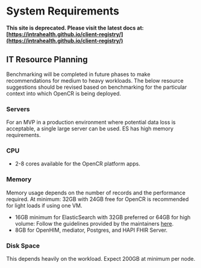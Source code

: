 # System Requirements

**This site is deprecated. Please visit the latest docs at:[https://intrahealth.github.io/client-registry/](https://intrahealth.github.io/client-registry/)**

## IT Resource Planning

Benchmarking will be completed in future phases to make recommendations for medium to heavy workloads. The below resource suggestions should be revised based on benchmarking for the particular context into which OpenCR is being deployed.

### Servers

For an MVP in a production environment where potential data loss is acceptable, a single large server can be used. ES has high memory requirements. 

### CPU

* 2-8 cores available for the OpenCR platform apps.

### Memory

Memory usage depends on the number of records and the performance required. At minimum: 32GB with 24GB free for OpenCR is recommended for light loads if using one VM.

* 16GB minimum for ElasticSearch with 32GB preferred or 64GB for high volume: Follow the guidelines provided by the maintainers [here](https://www.elastic.co/guide/en/elasticsearch/guide/current/hardware.html#_memory). 
* 8GB for OpenHIM, mediator, Postgres, and HAPI FHIR Server.

### Disk Space

This depends heavily on the workload. Expect 200GB at minimum per node.